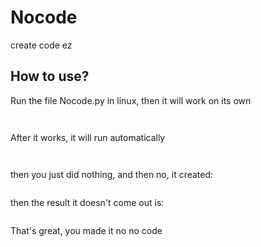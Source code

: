 # Nocode
create code ez
## How to use?
Run the file Nocode.py in linux, then it will work on its own
```
 
```
After it works, it will run automatically
```
 
```
then you just did nothing, and then no, it created:
```

```
then the result it doesn't come out is:
```

```
That's great, you made it no no code

